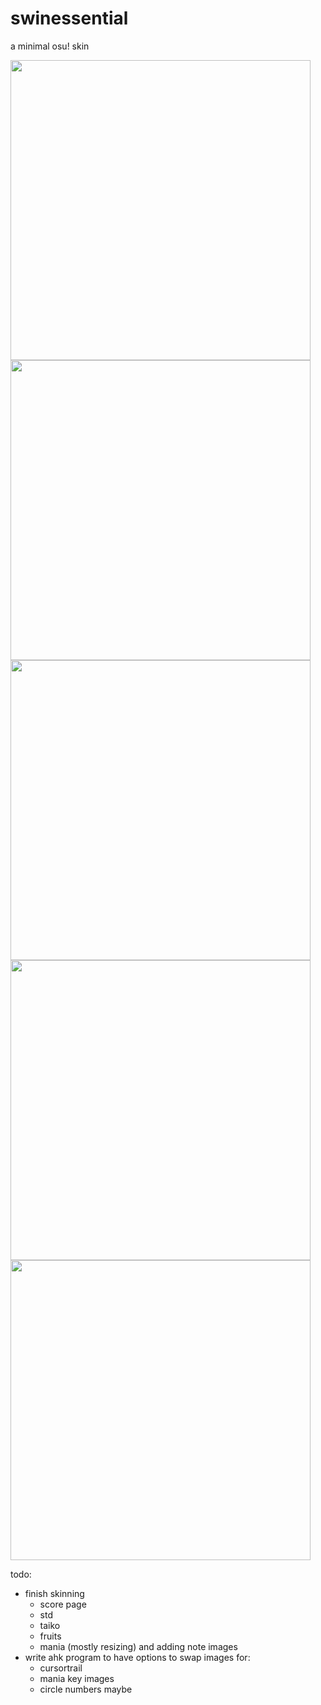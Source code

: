 # swinessential
a minimal osu! skin

<img src="https://i.imgur.com/k9RC1WQ.png" width=480> <img src="https://i.imgur.com/BPF7Zen.png" width=480>
<img src="https://i.imgur.com/7mt62UN.png" width=480> <img src="https://i.imgur.com/h5W4PFy.png" width=480>
<img src="https://i.imgur.com/WYxgFgM.png" width=480>

todo: 
- finish skinning
  - score page
  - std
  - taiko
  - fruits
  - mania (mostly resizing) and adding note images
- write ahk program to have options to swap images for: 
  - cursortrail
  - mania key images
  - circle numbers maybe
